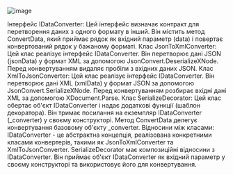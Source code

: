 ![image](https://github.com/Ostroh-Academy/09-decorator-VitaliiLitvinchuk/assets/145115691/67a01ff8-87b5-4e17-9a7b-ff5cddd1bf46)

Інтерфейс IDataConverter:
Цей інтерфейс визначає контракт для перетворення даних з одного формату в інший.
Він містить метод ConvertData, який приймає рядок як вхідний параметр (data) і повертає конвертований рядок у бажаному форматі.
Клас JsonToXmlConverter:
Цей клас реалізує інтерфейс IDataConverter.
Він перетворює дані JSON (jsonData) у формат XML за допомогою JsonConvert.DeserializeXNode.
Перед конвертуванням видаляє пробіли з вхідних даних JSON.
Клас XmlToJsonConverter:
Цей клас реалізує інтерфейс IDataConverter.
Він перетворює дані XML (xmlData) у формат JSON за допомогою JsonConvert.SerializeXNode.
Перед конвертуванням розбирає вхідні дані XML за допомогою XDocument.Parse.
Клас SerializeDecorator:
Цей клас обертає об'єкт IDataConverter і надає додаткові функції (шаблон декоратора).
Він тримає посилання на екземпляр IDataConverter (_converter) у своєму конструкторі.
Метод ConvertData делегує конвертування базовому об'єкту _converter.
Відносини між класами:
IDataConverter - це абстрактна концепція, реалізована конкретними класами конвертерів, такими як JsonToXmlConverter та XmlToJsonConverter.
SerializeDecorator має композиційні відносини з IDataConverter. Він приймає об'єкт IDataConverter як вхідний параметр у своєму конструкторі та використовує його для конвертування.

